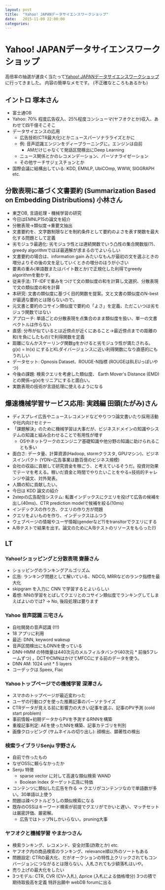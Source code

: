 ```yaml
---
layout: post
title:  "Yahoo! JAPANデータサイエンスワークショップ"
date:   2015-11-09 22:00:00
categories: 
---
```


# Yahoo! JAPANデータサイエンスワークショップ

高倍率の抽選が運良く当たって[Yahoo! JAPANデータサイエンスワークショップ](http://yahoo-ds-event.connpass.com/event/21903/)に行ってきました。
内容の簡単なメモです。 (不正確なところもあるかも)

## イントロ 塚本さん

- 富士通OB
- Yahoo: 70% 程度広告収入、25%程度コンシューマ(ヤフオクとか)収入、あわせて四千億そこそこ
- データサイエンスの応用
  - 広告技術(CTR最大化)とかニュースパーソナラライズとかに
  - 例: 音声認識エンジンをディープラーニングに。エンジンは自前
    - AMだけじゃなくて発話区間検出にDeep Learning
  - ニュース関係とかのレコメンデーション、パーソナライゼーション
  - その他サーチサジェスチョンとか
- 国際会議に結構出している: KDD, EMNLP, UbiCOmp, WWW, SIGGRAPH etc.

## 分散表現に基づく文書要約 (Summarization Based on Embedding Distributions) 小林さん

- 東芝OB, 言語処理・機械学習の研究
- 今日はEMNLP15の論文を紹介
- 分散表現->類似度->重要文抽出
- 文書要約を、文字数制限などを制約条件として要約のよさを表す関数を最大化する問題として定義
- 劣モジュラ最適化: 劣モジュラ性とは連続関数でいう凸性の集合関数版(?)、greedy algorithmでほぼ最適解が求まるのでよいらしい
- 文書要約の場合は、information gain みたいなもんが最初の文を選ぶときの増分よりその後の文を足していくときの増分のほうが小さい
- 要素の重み(単語数またはバイト数とか)で正規化した利得でgreedy algorithmを動かす。
- 従来手法: TF-IDFで重みをつけて文の類似度の和を計算し文選択、分散表現で文の類似度の和を計算
- 本研究: 文書の類似度に基づく目的関数を提案。文と文書の類似度のN-bestが最適な要約とは限らないので。
- 元文書と要約のコサイン類似度で要約の「よさ」を定義、ただこいつは劣モジュラ関数ではない
- アプローチ: 単語ごとの分散表現を点集合のまま類似度を扱い、単一の文書ベクトルは作らない
- 直感: 分布が似ているとは近傍点が近くにあること->最近傍点までの距離の和(を負にしたもの)で利得関数を定義
- 距離になんかスケーリング関数gをかけると劣モジュラ性が満たされる。g(x) = ln(x) にするとKLダイバージェンスに近い利得関数になり直感的にもうれしい
- データセット: Opnosis Dataset、ROUGE-N指標 (ROUGEはBLEUっぽいやつ)
- 今後の課題: 検索クエリを考慮した類似度、 Earth Mover's Distance (EMD)との関係=g(x)をリニアにすると面白い。
- 実数表現の技術が言語処理に使えるようになる

## 爆速機械学習サービス応用: 実践編 田頭(たがみ)さん

- ディスプレイ広告やニュースレコメンドなどやりつつ論文書いたり採用活動や社内向けセミナー
- 「課題解決」のために機械学習は大事だが、ビジネスドメインの知識やシステムの知識と組み合わせることで有用性が増す
  - OSやネットワークのエンジニア基礎知識や他分野の知識に助けられることも多い
- 面白さ: データ量、計算資源(Hadoop, stormクラスタ, GPUマシン)、ビジネスインパクト (YDN=広告事業は数百億のビジネス規模)
- 会社の収益に貢献して研究資金を稼ごう、と考えているそうだ。投資対効果でテーマを考える。稼いだ資金と時間でやりたいことをやる=技術的チャレンジや論文、対外発表。
- 人類の知に貢献したい。
- 今日は KDD 論文の紹介
- 2stepの広告配信システム: 転置インデックスにクエリを投げて広告の候補を出し(40ms)、CTR prediction modelで候補を絞る(10ms)
- インデックスの作り方、クエリの作り方が問題
- クエリをよいものを作り、インデックスはふつう
- ウェブページの情報やユーザ情報(genderなど?)をtransltorでクエリにする
- A/Bテストで結果を出す。論文のためにA/Bテストのリソースをもらった(!)

## LT
### Yahoo!ショッピングと分散表現 齋藤さん
- ショッピングのランキングアルゴリズム
- 広告: ランキング問題として解いている、NDCG, MRRなどのランク指標を最大化
- skipgram を入力に CNN で学習するとよいらしい
- 着想: NNの学習をとばしてクエリとのコサイン類似度でランキングしてしまえばよいのでは? -> No, 後段処理は要ります

### Yahoo 音声認識 三宅さん
- 自社開発の音声認識 (!!!)
- 18 アプリに利用
- 最近: DNN, keyword wakeup
- 音声区間検出にもDNNを使っている
- DNN-HMM の特徴量は440次元のメルフィルタバンク(40次元 * 前後5フレームずつ) 。DCTやCMNはかけてMFCCにする前のデータを使う。
- DNN AM: 1024 unit * 5 layers
- コーデックは Speex, Flac

### Yahooトップページでの機械学習 深澤さん
- スマホのトップページが最近変わった
- ユーザの行動ログを使った推薦記事のパーソナライズ
- CTRデータが見える前に影響力の大きい記事を選ぶ、記事のPV予測 (cold start problem)
- 事前情報+初期データからPVを予測するRNNを構築
- 重複記事判定: AEを使ったNNを構築、記事カテゴリを判別
- 画像クロッピング (サムネイルの切り出し): 顔検出、顕著性の検出

### 検索ライブラリSenju 宇野さん
- 自前で作ったもの
- なぜOSSに頼らなかったか
- Senju 特徴
  - sparse vector に対して高速な類似検索 WAND
  - Boolean Index ターゲット広告に特価
- コンテンツに類似した広告を作る -> クエリがコンテンツなので単語数が多い。30単語以上使う
- 問題は疎ベクトルどうしの類似検索になる
- 既存のOSSはキーワード検索が前提でクエリがでかいと遅い、マッチセットは厳密評価、厳密解。
  - 広告ではトップNしかいらない。pruning大事

### ヤフオクと機械学習 やまかつさん
- 検索ランキング、レコメンド、安全対策(詐欺とか) etc.
- ヤフオク内の商品検索のランキング、relevance順以外のソートもある
- 問題設定: CTRの最大化、だがオークションの特性上クリックされてもコンバージョンにつながるとは限らない。入札されても少額落札はいや。
- 売り上げの最大化をしたい
- 3つモデル: CTR, CVR (CV=入札), Δprice (入札による価格増分) 3つの積で期待取扱高を定義 特許出願中 webDB forumに出る
